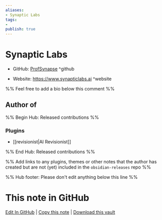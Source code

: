 ```yaml
---
aliases:
- Synaptic Labs
tags:
- 
publish: true
---
```


# Synaptic Labs

- GitHub: [ProfSynapse](https://github.com/ProfSynapse/) ^github
<!-- - Discord: `@` ^discord-->
- Website: <https://www.synapticlabs.ai> ^website
<!-- - [[Publish sites|Publish site]]: <https://> ^publish-->

%% Feel free to add a bio below this comment %%


## Author of

%% Begin Hub: Released contributions %%
### Plugins
- [[revisionist|AI Revisionist]]

%% End Hub: Released contributions %%

%% Add links to any plugins, themes or other notes that the author has created but are not (yet) included in the `obsidian-releases` repo %%

<!--
### Unlisted plugins
-->

<!--
### Others
-->

<!--
## Sponsor this author
-->

<!-- - [[GitHub sponsors]]: [Sponsor @ProfSynapse on GitHub Sponsors](https://github.com/sponsors/ProfSynapse) ^github-sponsor-->
<!-- - [[Buy me a coffee]]: <https://> ^buy-me-a-coffee-->
<!-- - [[PayPal]]: <https://> ^paypal-->
<!-- - [[Patreon]]: <https://> ^patreon-->

<!--
## Follow this author
-->

<!-- - [[YouTube Channels|On YouTube]]: <https://> ^youtube-->
<!-- - Twitter: <https://> ^twitter-->
<!-- - ... -->

%% Hub footer: Please don't edit anything below this line %%

# This note in GitHub

<span class="git-footer">[Edit In GitHub](https://github.dev/obsidian-community/obsidian-hub/blob/main/01%20-%20Community/People/ProfSynapse.md "git-hub-edit-note") | [Copy this note](https://raw.githubusercontent.com/obsidian-community/obsidian-hub/main/01%20-%20Community/People/ProfSynapse.md "git-hub-copy-note") | [Download this vault](https://github.com/obsidian-community/obsidian-hub/archive/refs/heads/main.zip "git-hub-download-vault") </span>
